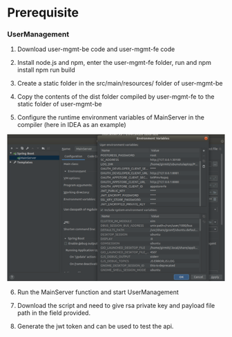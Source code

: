 Prerequisite
============

### UserManagement

1. Download user-mgmt-be code and user-mgmt-fe code

2. Install node.js and npm, enter the user-mgmt-fe folder, run and npm install npm run build

3. Create a static folder in the src/main/resources/ folder of user-mgmt-be

4. Copy the contents of the dist folder compiled by user-mgmt-fe to the static folder of user-mgmt-be

5. Configure the runtime environment variables of MainServer in the compiler (here in IDEA as an example)

![](/uploads/images/2020/0924/mecm-prerequisite.png "mecm-prerequisite.png")

6. Run the MainServer function and start UserManagement

7. Download the script and need to give rsa private key and payload file path in the
   field provided.

8. Generate the jwt token and can be used to test the api.